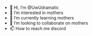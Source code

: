- 👋 Hi, I’m @UwUdramatic
- 👀 I’m interested in mothers
- 🌱 I’m currently learning mothers
- 💞️ I’m looking to collaborate on mothers
- 📫 How to reach me discord

<!---
UwUdramatic/UwUdramatic is a ✨ special ✨ repository because its `README.md` (this file) appears on your GitHub profile.
You can click the Preview link to take a look at your changes.
--->
